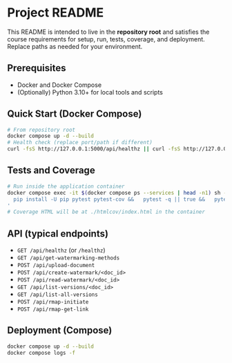 # Project README

This README is intended to live in the **repository root** and satisfies the course requirements for setup, run, tests, coverage, and deployment. Replace paths as needed for your environment.

## Prerequisites
- Docker and Docker Compose
- (Optionally) Python 3.10+ for local tools and scripts

## Quick Start (Docker Compose)
```bash
# From repository root
docker compose up -d --build
# Health check (replace port/path if different)
curl -fsS http://127.0.0.1:5000/api/healthz || curl -fsS http://127.0.0.1:5000/healthz
```

## Tests and Coverage
```bash
# Run inside the application container
docker compose exec -it $(docker compose ps --services | head -n1) sh -lc '
  pip install -U pip pytest pytest-cov &&   pytest -q || true &&   pytest --cov=. --cov-report=term-missing --cov-report=html:htmlcov
'
# Coverage HTML will be at ./htmlcov/index.html in the container
```

## API (typical endpoints)
- `GET /api/healthz` (or `/healthz`)
- `GET /api/get-watermarking-methods`
- `POST /api/upload-document`
- `POST /api/create-watermark/<doc_id>`
- `POST /api/read-watermark/<doc_id>`
- `GET /api/list-versions/<doc_id>`
- `GET /api/list-all-versions`
- `POST /api/rmap-initiate`
- `POST /api/rmap-get-link`

## Deployment (Compose)
```bash
docker compose up -d --build
docker compose logs -f
```
